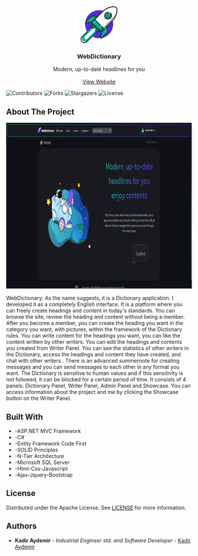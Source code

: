 <br/>
<p align="center">
  <a href="https://github.com/Kadir-Aydemir/WebDictionary">
    <img src="https://github.com/Kadir-Aydemir/WebDictionary/blob/main/Resources/dictionaryLogo.png" alt="Logo" width="100" height="100">
  </a>

  <h3 align="center">WebDictionary</h3>

  <p align="center">
    Modern, up-to-date headlines for you
    <br/>
    <br/>
    <a target="_blank" href="https://www.WebDictionary.com.tr">View Website</a>
  </p>
</p>

![Contributors](https://img.shields.io/github/contributors/Kadir-Aydemir/WebDictionary?color=dark-green) ![Forks](https://img.shields.io/github/forks/Kadir-Aydemir/WebDictionary?style=social) ![Stargazers](https://img.shields.io/github/stars/Kadir-Aydemir/WebDictionary?style=social) ![License](https://img.shields.io/github/license/Kadir-Aydemir/WebDictionary) 

## About The Project
 <img src="https://github.com/Kadir-Aydemir/WebDictionary/blob/main/Resources/explore/dp home.JPG" alt="Logo" width="1000" height="450">


WebDictionary: As the name suggests, it is a Dictionary application. I developed it as a completely English interface. It is a platform where you can freely create headings and content in today's standards. You can browse the site, review the heading and content without being a member. After you become a member, you can create the heading you want in the category you want, with pictures, within the framework of the Dictionary rules. You can write content for the headings you want, you can like the content written by other writers. You can edit the headings and contents you created from Writer Panel. You can see the statistics of other writers in the Dictionary, access the headings and content they have created, and chat with other writers . There is an advanced summernote for creating messages and you can send messages to each other in any format you want. The Dictionary is sensitive to human values ​​and if this sensitivity is not followed, it can be blocked for a certain period of time. It consists of 4 panels: Dictionary Panel, Writer Panel, Admin Panel and Showcase. You can access information about the project and me by clicking the Showcase button on the Writer Panel.

## Built With

* -ASP.NET MVC Framework
* -C#
* -Entity Framework Code First
* -SOLID Principles
* -N-Tier Architecture
* -Microsoft SQL Server
* -Html-Css-Javascript
* -Ajax-Jquery-Bootstrap

## License

Distributed under the Apache License. See [LICENSE](https://github.com/Kadir-Aydemir/WebDictionary/blob/main/LICENSE.md) for more information.

## Authors

* **Kadir Aydemir** - *Industrial Engineer std. and Software Developer* - [Kadir Aydemir](https://github.com/Kadir-Aydemir) 


